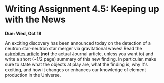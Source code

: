 # Writing Assignment 4.5: Keeping up with the News

**Due: Wed, Oct 18**

An exciting discovery has been announced today on the detection of a neutron star-neutron star merger via gravitational waves! Read the [astrobites article](https://astrobites.org/2017/10/16/multi-messenger-observations-of-a-binary-neutron-star-merger/) (**not** the actual Journal article, unless you want to) and write a short (~1/2 page) summary of this new finding. In particular, make sure to state what the objects at play are, what the finding is, why it's exciting, and how it changes or enhances our knowledge of element production in the Universe. 
